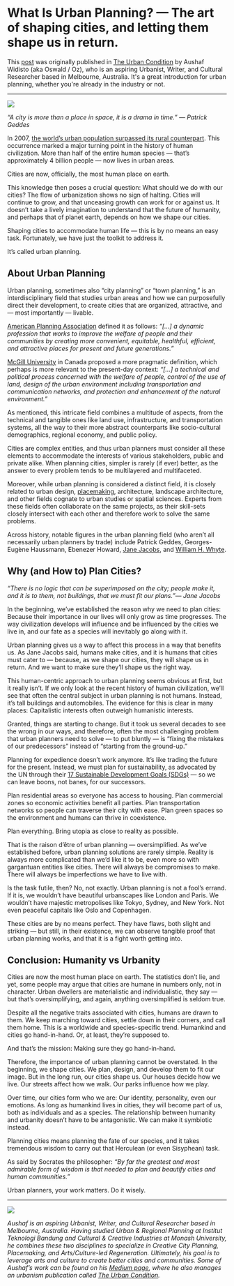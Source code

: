 # What Is Urban Planning? — The art of shaping cities, and letting them shape us in return.

This [post](https://medium.com/the-urban-condition/what-is-urban-planning-97b1b9f40efa) was originally published in [The Urban Condition](https://medium.com/the-urban-condition) by Aushaf Widisto (aka Oswald / Oz), who is an aspiring Urbanist, Writer, and Cultural Researcher based in Melbourne, Australia. It's a great introduction for urban planning, whether you're already in the industry or not.

---

![](urbanplanning.jpg)

_“A city is more than a place in space, it is a drama in time.” ― Patrick Geddes_

In 2007, [the world’s urban population surpassed its rural counterpart](https://ourworldindata.org/urbanization). This occurrence marked a major turning point in the history of human civilization. More than half of the entire human species — that’s approximately 4 billion people — now lives in urban areas.

Cities are now, officially, the most human place on earth.

This knowledge then poses a crucial question: What should we do with our cities? The flow of urbanization shows no sign of halting. Cities will continue to grow, and that unceasing growth can work for or against us. It doesn’t take a lively imagination to understand that the future of humanity, and perhaps that of planet earth, depends on how we shape our cities.

Shaping cities to accommodate human life — this is by no means an easy task. Fortunately, we have just the toolkit to address it.

It’s called urban planning.

## About Urban Planning

Urban planning, sometimes also “city planning” or “town planning,” is an interdisciplinary field that studies urban areas and how we can purposefully direct their development, to create cities that are organized, attractive, and — most importantly — livable.

[American Planning Association](https://web.archive.org/web/20150310195220/https://www.planning.org/aboutplanning/whatisplanning.htm) defined it as follows:
_“[…] a dynamic profession that works to improve the welfare of people and their communities by creating more convenient, equitable, healthful, efficient, and attractive places for present and future generations.”_

[McGill University](https://www.mcgill.ca/urbanplanning/planning) in Canada proposed a more pragmatic definition, which perhaps is more relevant to the present-day context:
_“[…] a technical and political process concerned with the welfare of people, control of the use of land, design of the urban environment including transportation and communication networks, and protection and enhancement of the natural environment.”_

As mentioned, this intricate field combines a multitude of aspects, from the technical and tangible ones like land use, infrastructure, and transportation systems, all the way to their more abstract counterparts like socio-cultural demographics, regional economy, and public policy.

Cities are complex entities, and thus urban planners must consider all these elements to accommodate the interests of various stakeholders, public and private alike. When planning cities, simpler is rarely (if ever) better, as the answer to every problem tends to be multilayered and multifaceted.

Moreover, while urban planning is considered a distinct field, it is closely related to urban design, [placemaking](https://medium.com/age-of-awareness/11-principles-of-placemaking-how-to-design-people-centered-places-b84e7e705a1f), architecture, landscape architecture, and other fields cognate to urban studies or spatial sciences. Experts from these fields often collaborate on the same projects, as their skill-sets closely intersect with each other and therefore work to solve the same problems.

Across history, notable figures in the urban planning field (who aren’t all necessarily urban planners by trade) include Patrick Geddes, Georges-Eugène Haussmann, Ebenezer Howard, [Jane Jacobs](https://medium.com/history-of-yesterday/jane-jacobs-on-people-centered-urban-planning-ce60346e44a3), and [William H. Whyte](https://medium.com/history-of-yesterday/william-h-whyte-on-human-behavior-in-urban-settings-6247f65e6d49).

## Why (and How to) Plan Cities?

_“There is no logic that can be superimposed on the city; people make it, and it is to them, not buildings, that we must fit our plans.”— Jane Jacobs_

In the beginning, we’ve established the reason why we need to plan cities: Because their importance in our lives will only grow as time progresses. The way civilization develops will influence and be influenced by the cities we live in, and our fate as a species will inevitably go along with it.

Urban planning gives us a way to affect this process in a way that benefits us. As Jane Jacobs said, humans make cities, and it is humans that cities must cater to — because, as we shape our cities, they will shape us in return. And we want to make sure they’ll shape us the right way.

This human-centric approach to urban planning seems obvious at first, but it really isn’t. If we only look at the recent history of human civilization, we’ll see that often the central subject in urban planning is not humans. Instead, it’s tall buildings and automobiles. The evidence for this is clear in many places: Capitalistic interests often outweigh humanistic interests.

Granted, things are starting to change. But it took us several decades to see the wrong in our ways, and therefore, often the most challenging problem that urban planners need to solve — to put bluntly — is “fixing the mistakes of our predecessors” instead of “starting from the ground-up.”

Planning for expedience doesn’t work anymore. It’s like trading the future for the present. Instead, we must plan for sustainability, as advocated by the UN through their [17 Sustainable Development Goals (SDGs)](https://sdgs.un.org/goals) — so we can leave boons, not banes, for our successors.

Plan residential areas so everyone has access to housing. Plan commercial zones so economic activities benefit all parties. Plan transportation networks so people can traverse their city with ease. Plan green spaces so the environment and humans can thrive in coexistence.

Plan everything. Bring utopia as close to reality as possible.

That is the raison d’être of urban planning — oversimplified. As we’ve established before, urban planning solutions are rarely simple. Reality is always more complicated than we’d like it to be, even more so with gargantuan entities like cities. There will always be compromises to make. There will always be imperfections we have to live with.

Is the task futile, then? No, not exactly. Urban planning is not a fool’s errand. If it is, we wouldn’t have beautiful urbanscapes like London and Paris. We wouldn’t have majestic metropolises like Tokyo, Sydney, and New York. Not even peaceful capitals like Oslo and Copenhagen.

These cities are by no means perfect. They have flaws, both slight and striking — but still, in their existence, we can observe tangible proof that urban planning works, and that it is a fight worth getting into.

## Conclusion: Humanity vs Urbanity

Cities are now the most human place on earth. The statistics don’t lie, and yet, some people may argue that cities are humane in numbers only, not in character. Urban dwellers are materialistic and individualistic, they say — but that’s oversimplifying, and again, anything oversimplified is seldom true.

Despite all the negative traits associated with cities, humans are drawn to them. We keep marching toward cities, settle down in their corners, and call them home. This is a worldwide and species-specific trend. Humankind and cities go hand-in-hand. Or, at least, they’re supposed to.

And that’s the mission: Making sure they go hand-in-hand.

Therefore, the importance of urban planning cannot be overstated. In the beginning, we shape cities. We plan, design, and develop them to fit our image. But in the long run, our cities shape us. Our houses decide how we live. Our streets affect how we walk. Our parks influence how we play.

Over time, our cities form who we are: Our identity, personality, even our emotions. As long as humankind lives in cities, they will become part of us, both as individuals and as a species. The relationship between humanity and urbanity doesn’t have to be antagonistic. We can make it symbiotic instead.

Planning cities means planning the fate of our species, and it takes tremendous wisdom to carry out that Herculean (or even Sisyphean) task.

As said by Socrates the philosopher:
_“By far the greatest and most admirable form of wisdom is that needed to plan and beautify cities and human communities.”_

Urban planners, your work matters. Do it wisely.

---

![](Aushaf.jpg)

_Aushaf is an aspiring Urbanist, Writer, and Cultural Researcher based in Melbourne, Australia. Having studied Urban & Regional Planning at Institut Teknologi Bandung and Cultural & Creative Industries at Monash University, he combines these two disciplines to specialize in Creative City Planning, Placemaking, and Arts/Culture-led Regeneration. Ultimately, his goal is to leverage arts and culture to create better cities and communities. Some of Aushaf’s work can be found on his [Medium page](https://oswalds.medium.com/), where he also manages an urbanism publication called [The Urban Condition](http://medium.com/the-urban-condition)._
